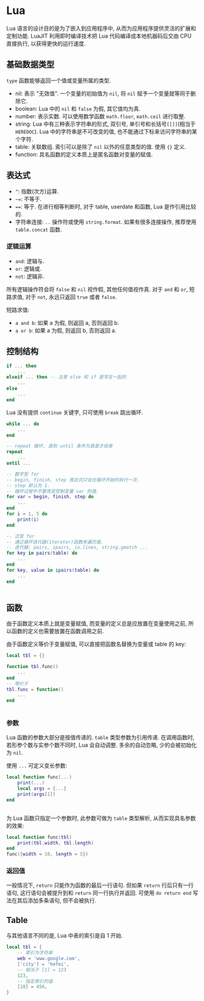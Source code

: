 # Lua
Lua 语言的设计目的是为了嵌入到应用程序中, 从而为应用程序提供灵活的扩展和定制功能.
LuaJIT 利用即时编译技术把 Lua 代码编译成本地机器码后交由 CPU 直接执行, 以获得更快的运行速度.

## 基础数据类型
`type` 函数能够返回一个值或变量所属的类型.

* nil: 表示 "无效值". 一个变量的初始值为 `nil`, 将 `nil` 赋予一个变量就等同于删除它.
* boolean: Lua 中的 `nil` 和 `false` 为假, 其它值均为真.
* number: 表示实数. 可以使用数学函数 `math.floor`, `math.ceil` 进行取整.
* string: Lua 中有三种表示字符串的形式, 双引号, 单引号和长括号`[[]]`(相当于 `HEREDOC`). Lua 中的字符串是不可改变的值, 也不能通过下标来访问字符串的某个字符.
* table: 关联数组. 索引可以是除了 `nil` 以外的任意类型的值. 使用 `{}` 定义.
* function: 具名函数的定义本质上是匿名函数对变量的赋值.

## 表达式
* `^`: 指数(次方)运算.
* `~=`: 不等于.
* `==`: 等于. 在进行相等判断时, 对于 table, userdate 和函数, Lua 是作引用比较的.
* 字符串连接: `..` 操作符或使用 `string.format`. 如果有很多连接操作, 推荐使用 `table.concat` 函数.


### 逻辑运算

* `and`: 逻辑与.
* `or`: 逻辑或.
* `not`: 逻辑非.

所有逻辑操作符会将 `false` 和 `nil` 视作假, 其他任何值视作真. 对于 `and` 和 `or`, 短路求值, 对于 `not`, 永远只返回 `true` 或者 `false`.

短路求值: 
* `a and b`: 如果 a 为假, 则返回 a, 否则返回 b.
* `a or b`: 如果 a 为假, 则返回 b, 否则返回 a.

## 控制结构

```lua
if ... then
    ...
elseif ... then -- 注意 else 和 if 是写在一起的
    ...
else
    ...
end

```

Lua 没有提供 `continue` 关键字, 只可使用 `break` 跳出循环.

```lua
while ... do
    ...
end    

-- repeat 循环, 直到 until 条件为真是才结束
repeat
    ...
until ...

-- 数字型 for
-- begin, finish, step 表达式只会在循环开始时执行一次.
-- step 默认为 1.
-- 循环过程中不要改变控制变量 var 的值.
for var = begin, finish, step do
    ...
end
for i = 1, 5 do
    print(i)
end    

-- 泛型 for
-- 通过循环迭代器(iterator)函数来遍历值.
-- 迭代器: pairs, ipairs, io.lines, string.gmatch ...
for key in pairs(table) do
    ...
end
for key, value in ipairs(table) do
    ...
end    
    
```

## 函数
由于函数定义本质上就是变量赋值, 而变量的定义总是应放置在变量使用之前, 所以函数的定义也需要放置在函数调用之前.

由于函数定义等价于变量赋值, 可以直接把函数名替换为变量或 table 的 key: 
```lua
local tbl = {}

function tbl.func()
    ...
end
-- 等价于
tbl.func = function()
    ...
end    
    
```

### 参数

Lua 函数的参数大部分是按值传递的. `table` 类型参数为引用传递.
在调用函数时, 若形参个数与实参个数不同时, Lua 会自动调整. 多余的自动忽略, 少的会被初始化为 `nil`.

使用 `...` 可定义变长参数:

```lua
local function func(...)
    print(...)
    local args = {...}
    print(args[1])
end
    
```

为 Lua 函数只指定一个参数时, 此参数可做为 `table` 类型解析, 从而实现具名参数的效果:

```lua
local function func(tbl)
    print(tbl.width, tbl.length)
end
func({width = 10, length = 5})
```

### 返回值
一般情况下, `return` 只能作为函数的最后一行语句. 但如果 `return` 行后只有一行语句, 这行语句会被提升到和 `return` 同一行执行并返回.
可使用 `do return end` 写法在其后添加多条语句, 但不会被执行.



## Table
与其他语言不同的是, Lua 中表的索引是自 1 开始.

```lua
local tbl = {
    -- 索引为字符串
    web = 'www.google.com',
    ['city'] = 'hefei',
    -- 相当于 [1] = 123
    123,
    -- 指定索引的值
    [10] = 456,
}

```